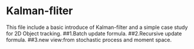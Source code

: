 # Kalman-fliter
This file include a basic introduce of Kalman-filter and a simple case study for 2D Object tracking. 
##1.Batch update formula. 
##2.Recursive update formula. 
##3.new view:from stochastic process and moment space. 
